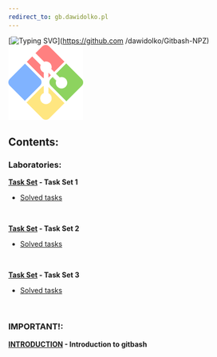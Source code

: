 ```yaml
---
redirect_to: gb.dawidolko.pl
---
```


[![Typing SVG](https://readme-typing-svg.herokuapp.com?font=Fira+Code&weight=500&size=40&pause=1000&color=000000&width=600&height=70&lines=Gitbash)](https://github.com /dawidolko/Gitbash-NPZ)
<br>![GITBASH](gitbash.png)

## Contents:

### Laboratories:

**[Task Set](TASK00/README.md) - Task Set 1**
  - [Solved tasks](https://github.com/dawidolko/Gitbash-NPZ/tree/main/TASK00)

<br>


**[Task Set](TASK01/README.md) - Task Set 2**
  - [Solved tasks](https://github.com/dawidolko/Gitbash-NPZ/tree/main/TASK01)

<br>

**[Task Set](TASK02/README.md) - Task Set 3**
  - [Solved tasks](https://github.com/dawidolko/Gitbash-NPZ/tree/main/TASK02)

<br>

### IMPORTANT!:
**[INTRODUCTION](Introduction/README.md) - Introduction to gitbash**
